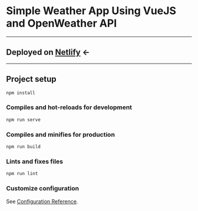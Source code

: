 # Simple Weather App Using VueJS and OpenWeather API
---

## Deployed on [Netlify](https://thirsty-dijkstra-f678a4.netlify.app/) <-
---
## Project setup
```
npm install
```

### Compiles and hot-reloads for development
```
npm run serve
```

### Compiles and minifies for production
```
npm run build
```

### Lints and fixes files
```
npm run lint
```

### Customize configuration
See [Configuration Reference](https://cli.vuejs.org/config/).
